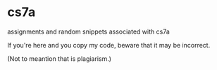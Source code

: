 # cs7a
assignments and random snippets associated with cs7a

If you're here and you copy my code, beware that it may be incorrect.

(Not to meantion that is plagiarism.)
